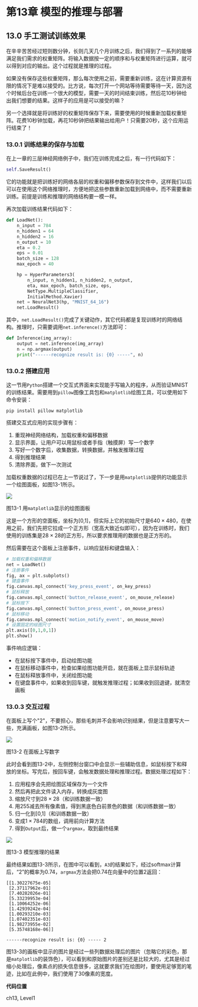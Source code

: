 <!--Copyright © Microsoft Corporation. All rights reserved.
  适用于[License](https://github.com/Microsoft/ai-edu/blob/master/LICENSE.md)版权许可-->

# 第13章 模型的推理与部署

## 13.0 手工测试训练效果

在辛辛苦苦经过短则数分钟，长则几天几个月训练之后，我们得到了一系列的能够满足我们需求的权重矩阵。将输入数据按一定的顺序和与权重矩阵进行运算，就可以得到对应的输出。这个过程就是推理的过程。

如果没有保存这些权重矩阵，那么每次使用之前，需要重新训练，这在计算资源有限的情况下是难以接受的。比方说，每次打开一个网站等待需要等待一天，因为这个时候后台在训练一个很大的模型，需要一天的时间结束训练，然后花10秒钟给出我们想要的结果。这样子的应用是可以接受的嘛？

另一个选择就是将训练好的权重矩阵保存下来，需要使用的时候重新加载权重矩阵。花费10秒钟加载，再花10秒钟把结果输出给用户！只需要20秒，这个应用运行结束了！

### 13.0.1 训练结果的保存与加载

在上一章的三层神经网络例子中，我们在训练完成之后，有一行代码如下：

```Python
self.SaveResult()
```

它的功能就是把训练好的网络各层的权重和偏移参数保存到文件中，这样我们以后可以在使用这个网络推理时，方便地把这些参数重新加载到网络中，而不需要重新训练。前提是训练和推理的网络结构要一模一样。

再次加载训练结果代码如下：

```Python
def LoadNet():
    n_input = 784
    n_hidden1 = 64
    n_hidden2 = 16
    n_output = 10
    eta = 0.2
    eps = 0.01
    batch_size = 128
    max_epoch = 40

    hp = HyperParameters3(
        n_input, n_hidden1, n_hidden2, n_output, 
        eta, max_epoch, batch_size, eps, 
        NetType.MultipleClassifier, 
        InitialMethod.Xavier)
    net = NeuralNet3(hp, "MNIST_64_16")
    net.LoadResult()
``` 

其中，`net.LoadResult()`完成了关键动作，其它代码都是复现训练时的网络结构。推理时，只需要调用`net.inference()`方法即可：

```Python
def Inference(img_array):
    output = net.inference(img_array)
    n = np.argmax(output)
    print("------recognize result is: {0} -----", n)
```

### 13.0.2 搭建应用

这一节用`Python`搭建一个交互式界面来实现能手写输入的程序，从而验证MNIST的训练结果。需要用到`pillow`图像工具包和`matplotlib`绘图工具，可以使用如下命令安装：

```
pip install pillow matplotlib
```

搭建交互式应用的实现步骤有：

1. 重现神经网络结构，加载权重和偏移数据
2. 显示界面，让用户可以用鼠标或者手指（触摸屏）写一个数字
3. 写好一个数字后，收集数据，转换数据，并触发推理过程
4. 得到推理结果
5. 清除界面，做下一次测试

加载权重数据的过程已在上一节说过了，下一步是用`matplotlib`提供的功能显示一个绘图面板，如图13-1所示。

<img src="../Images/13/inference1.png" ch="500" />

图13-1 用`matplotlib`显示的绘图面板

这是一个方形的空面板，坐标为[0,1]，但实际上它的初始尺寸是$640\times 480$，在使用之前，我们先把它拉成一个正方形（宽高大致近似即可），因为在训练时，我们使用的训练集是$28\times 28$的正方形，所以要求推理用的数据也是正方形的。

然后需要在这个面板上注册事件，以响应鼠标和键盘输入：

```Python
# 加载权重和偏移数据
net = LoadNet()
# 注册事件
fig, ax = plt.subplots()
# 键盘事件
fig.canvas.mpl_connect('key_press_event', on_key_press)
# 鼠标释放
fig.canvas.mpl_connect('button_release_event', on_mouse_release)
# 鼠标按下
fig.canvas.mpl_connect('button_press_event', on_mouse_press)
# 鼠标移动
fig.canvas.mpl_connect('motion_notify_event', on_mouse_move)
# 设置固定的绘图尺寸
plt.axis([0,1,0,1])
plt.show()
```

事件响应逻辑：

- 在鼠标按下事件中，启动绘图功能
- 在鼠标移动事件中，检查如果绘图功能开启，就在面板上显示鼠标轨迹
- 在鼠标释放事件中，关闭绘图功能
- 在键盘事件中，如果收到回车键，就触发推理过程；如果收到回退键，就清空画板

### 13.0.3 交互过程

在面板上写个"2"，不要担心，那些毛刺并不会影响识别结果，但是注意要写大一些，充满画板，如图13-2所示。

<img src="../Images/13/inference2.png" ch="500" />

图13-2 在面板上写数字

此时会看到图13-2中，左侧控制台窗口中会显示一些辅助信息，如鼠标按下和释放的坐标。写完后，按回车键，会触发数据处理和推理过程。数据处理过程如下：

1. 应用程序会先把绘图区域保存为一个文件
2. 然后再把此文件读入内存，转换成灰度图
3. 缩放尺寸到$28\times 28$（和训练数据一致）
4. 用255减去所有像素值，得到黑底色白前景色的数据（和训练数据一致）
5. 归一化到[0,1]（和训练数据一致）
6. 变成$1\times 784$的数组，调用前向计算方法
7. 得到`Output`后，做一个`argmax`，取到最终结果

<img src="../Images/13/inference3.png" ch="500" />

图13-3 模型推理的结果

最终结果如图13-3所示，在图中可以看到，`A3`的结果如下，经过softmax计算后，“2”的概率为0.74，`argmax`方法会把0.74在向量中的位置2返回：

```
[[1.30227675e-05]
 [2.37117962e-01]
 [7.40282026e-01]
 [5.33239953e-04]
 [1.10064252e-06]
 [1.42939242e-04]
 [1.00293210e-03]
 [1.07402351e-03]
 [1.98273955e-02]
 [5.35748168e-06]]

------recognize result is: {0} ----- 2
```

图13-3的画板中显示的图片是经过一些列数据处理后的图片（忽略它的彩色，那是`matplotlib`的装饰色），可以看到和原始图片的差别还是比较大的，尤其是经过缩小处理后，像素点的损失信息很多，这就要求我们在绘图时，要使用足够宽的笔迹，比如在此例中，我们使用了30像素的宽度。

**代码位置**

ch13, Level1
